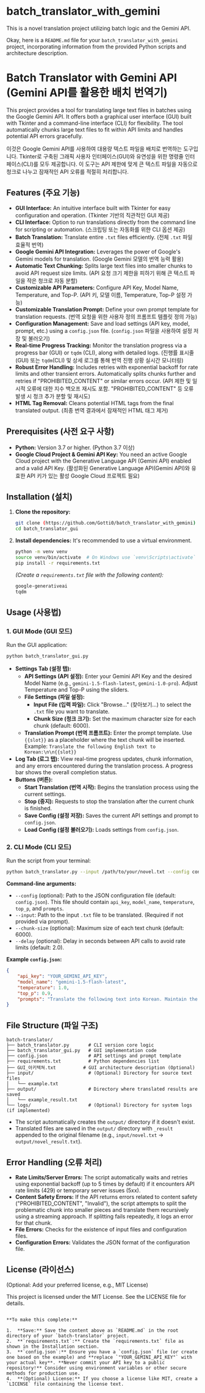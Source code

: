 # batch_translator_with_gemini
This is a novel translation project utilizing batch logic and the Gemini API.

Okay, here is a `README.md` file for your `batch_translator_with_gemini` project, incorporating information from the provided Python scripts and architecture description.


# Batch Translator with Gemini API (Gemini API를 활용한 배치 번역기)

This project provides a tool for translating large text files in batches using the Google Gemini API. It offers both a graphical user interface (GUI) built with Tkinter and a command-line interface (CLI) for flexibility. The tool automatically chunks large text files to fit within API limits and handles potential API errors gracefully.

이것은 Google Gemini API를 사용하여 대용량 텍스트 파일을 배치로 번역하는 도구입니다. Tkinter로 구축된 그래픽 사용자 인터페이스(GUI)와 유연성을 위한 명령줄 인터페이스(CLI)를 모두 제공합니다. 이 도구는 API 제한에 맞게 큰 텍스트 파일을 자동으로 청크로 나누고 잠재적인 API 오류를 적절히 처리합니다.

## Features (주요 기능)

*   **GUI Interface:** An intuitive interface built with Tkinter for easy configuration and operation. (Tkinter 기반의 직관적인 GUI 제공)
*   **CLI Interface:** Option to run translations directly from the command line for scripting or automation. (스크립팅 또는 자동화를 위한 CLI 옵션 제공)
*   **Batch Translation:** Translate entire `.txt` files efficiently. (전체 `.txt` 파일 효율적 번역)
*   **Google Gemini API Integration:** Leverages the power of Google's Gemini models for translation. (Google Gemini 모델의 번역 능력 활용)
*   **Automatic Text Chunking:** Splits large text files into smaller chunks to avoid API request size limits. (API 요청 크기 제한을 피하기 위해 큰 텍스트 파일을 작은 청크로 자동 분할)
*   **Customizable API Parameters:** Configure API Key, Model Name, Temperature, and Top-P. (API 키, 모델 이름, Temperature, Top-P 설정 가능)
*   **Customizable Translation Prompt:** Define your own prompt template for translation requests. (번역 요청을 위한 사용자 정의 프롬프트 템플릿 정의 가능)
*   **Configuration Management:** Save and load settings (API key, model, prompt, etc.) using a `config.json` file. (`config.json` 파일을 사용하여 설정 저장 및 불러오기)
*   **Real-time Progress Tracking:** Monitor the translation progress via a progress bar (GUI) or `tqdm` (CLI), along with detailed logs. (진행률 표시줄(GUI) 또는 `tqdm`(CLI) 및 상세 로그를 통해 번역 진행 상황 실시간 모니터링)
*   **Robust Error Handling:** Includes retries with exponential backoff for rate limits and other transient errors. Automatically splits chunks further and retries if "PROHIBITED_CONTENT" or similar errors occur. (API 제한 및 일시적 오류에 대한 지수 백오프 재시도 포함. "PROHIBITED_CONTENT" 등 오류 발생 시 청크 추가 분할 및 재시도)
*   **HTML Tag Removal:** Cleans potential HTML tags from the final translated output. (최종 번역 결과에서 잠재적인 HTML 태그 제거)

## Prerequisites (사전 요구 사항)

*   **Python:** Version 3.7 or higher. (Python 3.7 이상)
*   **Google Cloud Project & Gemini API Key:** You need an active Google Cloud project with the Generative Language API (Gemini API) enabled and a valid API Key. (활성화된 Generative Language API(Gemini API)와 유효한 API 키가 있는 활성 Google Cloud 프로젝트 필요)

## Installation (설치)

1.  **Clone the repository:**
    ```bash
    git clone (https://github.com/Gotti0/batch_translator_with_gemini)
    cd batch_translator_gui
    ```
2.  **Install dependencies:**
    It's recommended to use a virtual environment.
    ```bash
    python -m venv venv
    source venv/bin/activate  # On Windows use `venv\Scripts\activate`
    pip install -r requirements.txt
    ```
    *(Create a `requirements.txt` file with the following content):*
    ```txt
    google-generativeai
    tqdm
    ```

## Usage (사용법)

### 1. GUI Mode (GUI 모드)

Run the GUI application:
```bash
python batch_translator_gui.py
```

*   **Settings Tab (설정 탭):**
    *   **API Settings (API 설정):** Enter your Gemini API Key and the desired Model Name (e.g., `gemini-1.5-flash-latest`, `gemini-1.0-pro`). Adjust Temperature and Top-P using the sliders.
    *   **File Settings (파일 설정):**
        *   **Input File (입력 파일):** Click "Browse..." (찾아보기...) to select the `.txt` file you want to translate.
        *   **Chunk Size (청크 크기):** Set the maximum character size for each chunk (default: 6000).
    *   **Translation Prompt (번역 프롬프트):** Enter the prompt template. Use `{{slot}}` as a placeholder where the text chunk will be inserted. Example: `Translate the following English text to Korean:\n\n{{slot}}`
*   **Log Tab (로그 탭):** View real-time progress updates, chunk information, and any errors encountered during the translation process. A progress bar shows the overall completion status.
*   **Buttons (버튼):**
    *   **Start Translation (번역 시작):** Begins the translation process using the current settings.
    *   **Stop (중지):** Requests to stop the translation after the current chunk is finished.
    *   **Save Config (설정 저장):** Saves the current API settings and prompt to `config.json`.
    *   **Load Config (설정 불러오기):** Loads settings from `config.json`.

### 2. CLI Mode (CLI 모드)

Run the script from your terminal:
```bash
python batch_translator.py --input /path/to/your/novel.txt --config config.json
```

**Command-line arguments:**

*   `--config` (optional): Path to the JSON configuration file (default: `config.json`). This file should contain `api_key`, `model_name`, `temperature`, `top_p`, and `prompts`.
*   `--input`: Path to the input `.txt` file to be translated. (Required if not provided via prompt).
*   `--chunk-size` (optional): Maximum size of each text chunk (default: 6000).
*   `--delay` (optional): Delay in seconds between API calls to avoid rate limits (default: 2.0).

**Example `config.json`:**
```json
{
    "api_key": "YOUR_GEMINI_API_KEY",
    "model_name": "gemini-1.5-flash-latest",
    "temperature": 1.0,
    "top_p": 0.9,
    "prompts": "Translate the following text into Korean. Maintain the original tone and style. Ensure accuracy for dialogue and descriptions:\n\n{{slot}}"
}
```

## File Structure (파일 구조)

```
batch-translator/
├── batch_translator.py       # CLI version core logic
├── batch_translator_gui.py   # GUI implementation code
├── config.json               # API settings and prompt template
├── requirements.txt          # Python dependencies list
├── GUI_아키텍쳐.txt          # GUI architecture description (Optional)
├── input/                    # (Optional) Directory for source text files
│   └── example.txt
├── output/                   # Directory where translated results are saved
│   └── example_result.txt
└── logs/                     # (Optional) Directory for system logs (if implemented)
```

*   The script automatically creates the `output/` directory if it doesn't exist.
*   Translated files are saved in the `output/` directory with `_result` appended to the original filename (e.g., `input/novel.txt` -> `output/novel_result.txt`).

## Error Handling (오류 처리)

*   **Rate Limits/Server Errors:** The script automatically waits and retries using exponential backoff (up to 5 times by default) if it encounters API rate limits (429) or temporary server issues (5xx).
*   **Content Safety Errors:** If the API returns errors related to content safety ("PROHIBITED_CONTENT", "Invalid"), the script attempts to split the problematic chunk into smaller pieces and translate them recursively using a streaming approach. If splitting fails repeatedly, it logs an error for that chunk.
*   **File Errors:** Checks for the existence of input files and configuration files.
*   **Configuration Errors:** Validates the JSON format of the configuration file.

## License (라이선스)

(Optional: Add your preferred license, e.g., MIT License)

This project is licensed under the MIT License. See the LICENSE file for details.
```

**To make this complete:**

1.  **Save:** Save the content above as `README.md` in the root directory of your `batch-translator` project.
2.  **`requirements.txt`:** Create the `requirements.txt` file as shown in the Installation section.
3.  **`config.json`:** Ensure you have a `config.json` file (or create one based on the example) and **replace `"YOUR_GEMINI_API_KEY"` with your actual key**. **Never commit your API key to a public repository!** Consider using environment variables or other secure methods for production use.
4.  **(Optional) License:** If you choose a license like MIT, create a `LICENSE` file containing the license text.
